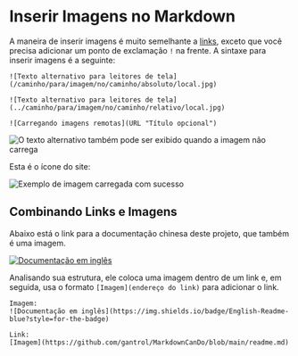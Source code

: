 # Inserir Imagens no Markdown

A maneira de inserir imagens é muito semelhante a [links](#step-3), exceto que você precisa adicionar um ponto de exclamação `!` na frente. A sintaxe para inserir imagens é a seguinte:

```
![Texto alternativo para leitores de tela](/caminho/para/imagem/no/caminho/absoluto/local.jpg)

![Texto alternativo para leitores de tela](../caminho/para/imagem/no/caminho/relativo/local.jpg)

![Carregando imagens remotas](URL "Título opcional")
```

![O texto alternativo também pode ser exibido quando a imagem não carrega](/caminho/para/gato.jpg)

Esta é o ícone do site:

![Exemplo de imagem carregada com sucesso](https://www.markdowncando.com/logo-mini.png "Ícone do MarkdownCanDo")

## Combinando Links e Imagens

Abaixo está o link para a documentação chinesa deste projeto, que também é uma imagem.

[![Documentação em inglês](https://img.shields.io/badge/English-Readme-blue?style=for-the-badge)](https://github.com/gantrol/MarkdownCanDo/blob/main/readme.md)

Analisando sua estrutura, ele coloca uma imagem dentro de um link e, em seguida, usa o formato `[Imagem](endereço do link)` para adicionar o link.

```
Imagem:
![Documentação em inglês](https://img.shields.io/badge/English-Readme-blue?style=for-the-badge)

Link:
[Imagem](https://github.com/gantrol/MarkdownCanDo/blob/main/readme.md)
```

[//]: # (TODO: Após o upload da implementação, você poderá usar arrastar e soltar para inserir imagens de arquivos de imagem ou navegadores da web. Tente inserir a seguinte imagem:)
